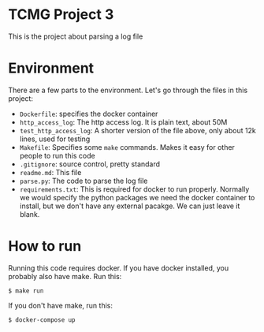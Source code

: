 # TCMG Project 3

This is the project about parsing a log file

# Environment
There are a few parts to the environment. Let's go through the files in this project:

* `Dockerfile`: specifies the docker container
* `http_access_log`: The http access log. It is plain text, about 50M
* `test_http_access_log`: A shorter version of the file above, only about 12k lines, used for testing
* `Makefile`: Specifies some `make` commands. Makes it easy for other people to run this code
* `.gitignore`: source control, pretty standard
* `readme.md`: This file
* `parse.py`: The code to parse the log file
* `requirements.txt`: This is required for docker to run properly. Normally we would specify the python packages we need the docker container to install, but we don't have any external pacakge. We can just leave it blank.

# How to run
Running this code requires docker. If you have docker installed, you probably also have make. Run this:
```
$ make run
```
If you don't have make, run this:
```
$ docker-compose up
```
